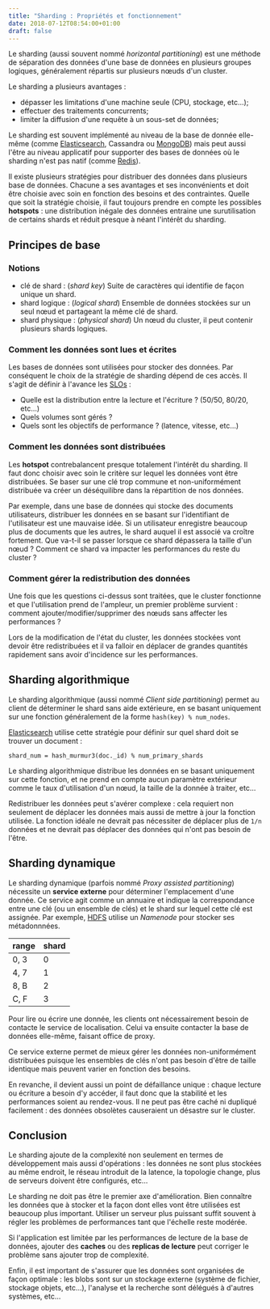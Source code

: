```yaml
---
title: "Sharding : Propriétés et fonctionnement"
date: 2018-07-12T08:54:00+01:00
draft: false
---
```


Le sharding (aussi souvent nommé _horizontal partitioning_) est une méthode de séparation des données d'une base de données en plusieurs groupes logiques, généralement répartis sur plusieurs nœuds d'un cluster.

Le sharding a plusieurs avantages :

* dépasser les limitations d'une machine seule (CPU, stockage, etc...);
* effectuer des traitements concurrents;
* limiter la diffusion d'une requête à un sous-set de données;

Le sharding est souvent implémenté au niveau de la base de donnée elle-même (comme [Elasticsearch](https://www.elastic.co/guide/en/elasticsearch/reference/6.2/_basic_concepts.html#getting-started-shards-and-replicas), Cassandra ou [MongoDB](https://docs.mongodb.com/manual/sharding/)) mais peut aussi l'être au niveau applicatif pour supporter des bases de données où le sharding n'est pas natif (comme [Redis](https://redis.io/topics/partitioning)).

Il existe plusieurs stratégies pour distribuer des données dans plusieurs base de données. Chacune a ses avantages et ses inconvénients et doit être choisie avec soin en fonction des besoins et des contraintes. Quelle que soit la stratégie choisie, il faut toujours prendre en compte les possibles **hotspots** : une distribution inégale des données entraine une surutilisation de certains shards et réduit presque à néant l'intérêt du sharding.

## Principes de base

### Notions

* clé de shard : (_shard key_) Suite de caractères qui identifie de façon unique un shard.
* shard logique : (_logical shard_) Ensemble de données stockées sur un seul nœud et partageant la même clé de shard.
* shard physique : (_physical shard_) Un nœud du cluster, il peut contenir plusieurs shards logiques.

### Comment les données sont lues et écrites

Les bases de données sont utilisées pour stocker des données. Par conséquent le choix de la stratégie de sharding dépend de ces accès. Il s'agit de définir à l'avance les [SLOs](https://landing.google.com/sre/sre-book/chapters/service-level-objectives/) :

* Quelle est la distribution entre la lecture et l'écriture ? (50/50, 80/20, etc...)
* Quels volumes sont gérés ?
* Quels sont les objectifs de performance ? (latence, vitesse, etc...)

### Comment les données sont distribuées

Les **hotspot** contrebalancent presque totalement l'intérêt du sharding. Il faut donc choisir avec soin le critère sur lequel les données vont être distribuées. Se baser sur une clé trop commune et non-uniformément distribuée va créer un déséquilibre dans la répartition de nos données.

Par exemple, dans une base de données qui stocke des documents utilisateurs, distribuer les données en se basant sur l'identifiant de l'utilisateur est une mauvaise idée. Si un utilisateur enregistre beaucoup plus de documents que les autres, le shard auquel il est associé va croître fortement. Que va-t-il se passer lorsque ce shard dépassera la taille d'un nœud ? Comment ce shard va impacter les performances du reste du cluster ?

### Comment gérer la redistribution des données

Une fois que les questions ci-dessus sont traitées, que le cluster fonctionne et que l'utilisation prend de l'ampleur, un premier problème survient : comment ajouter/modifier/supprimer des nœuds sans affecter les performances ?

Lors de la modification de l'état du cluster, les données stockées vont devoir être redistribuées et il va falloir en déplacer de grandes quantités rapidement sans avoir d'incidence sur les performances.



## Sharding algorithmique

Le sharding algorithmique (aussi nommé _Client side partitioning_) permet au client de déterminer le shard sans aide extérieure, en se basant uniquement sur une fonction généralement de la forme `hash(key) % num_nodes`.

[Elasticsearch](https://www.elastic.co/guide/en/elasticsearch/reference/current/mapping-routing-field.html) utilise cette stratégie pour définir sur quel shard doit se trouver un document :
```
shard_num = hash_murmur3(doc._id) % num_primary_shards
```

Le sharding algorithmique distribue les données en se basant uniquement sur cette fonction, et ne prend en compte aucun paramètre extérieur comme le taux d'utilisation d'un nœud, la taille de la donnée à traiter, etc...

Redistribuer les données peut s'avérer complexe : cela requiert non seulement de déplacer les données mais aussi de mettre à jour la fonction utilisée. La fonction idéale ne devrait pas nécessiter de déplacer plus de `1/n` données et ne devrait pas déplacer des données qui n'ont pas besoin de l'être.


## Sharding dynamique

Le sharding dynamique (parfois nommé _Proxy assisted partitioning_) nécessite un **service externe** pour déterminer l'emplacement d'une donnée. Ce service agit comme un annuaire et indique la correspondance entre une clé (ou un ensemble de clés) et le shard sur lequel cette clé est assignée. Par exemple, [HDFS](https://hadoop.apache.org/docs/current/hadoop-project-dist/hadoop-hdfs/HdfsDesign.html#NameNode_and_DataNodes) utilise un _Namenode_ pour stocker ses métadonnnées.

| range		| shard 		|
|------------|-------------|
| 0, 3			| 0				|
| 4, 7			| 1				|
| 8, B			| 2				|
| C, F			| 3				|

Pour lire ou écrire une donnée, les clients ont nécessairement besoin de contacte le service de localisation. Celui va ensuite contacter la base de données elle-même, faisant office de proxy.

Ce service externe permet de mieux gérer les données non-uniformément distribuées puisque les ensembles de clés n'ont pas besoin d'être de taille identique mais peuvent varier en fonction des besoins.

En revanche, il devient aussi un point de défaillance unique : chaque lecture ou écriture a besoin d'y accéder, il faut donc que la stabilité et les performances soient au rendez-vous. Il ne peut pas être caché ni dupliqué  facilement : des données obsolètes causeraient un désastre sur le cluster.


## Conclusion

Le sharding ajoute de la complexité non seulement en termes de développement mais aussi d'opérations : les données ne sont plus stockées au même endroit, le réseau introduit de la latence, la topologie change, plus de serveurs doivent être configurés, etc...

Le sharding ne doit pas être le premier axe d'amélioration. Bien connaître les données que à stocker et la façon dont elles vont être utilisées est beaucoup plus important. Utiliser un serveur plus puissant suffit souvent à régler les problèmes de performances tant que l'échelle reste modérée.

Si l'application est limitée par les performances de lecture de la base de données, ajouter des **caches** ou des **replicas de lecture** peut corriger le problème sans ajouter trop de complexité.

Enfin, il est important de s'assurer que les données sont organisées de façon optimale : les blobs sont sur un stockage externe (système de fichier, stockage objets, etc...), l'analyse et la recherche sont délégués à d'autres systèmes, etc...


